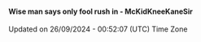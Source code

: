 #### Wise man says only fool rush in - McKidKneeKaneSir
Updated on 26/09/2024 - 00:52:07 (UTC) Time Zone
